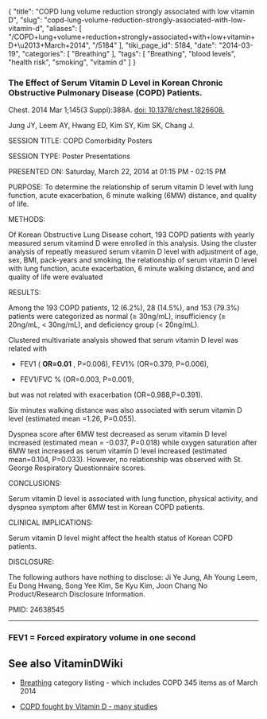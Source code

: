 {
    "title": "COPD lung volume reduction strongly associated with low vitamin D",
    "slug": "copd-lung-volume-reduction-strongly-associated-with-low-vitamin-d",
    "aliases": [
        "/COPD+lung+volume+reduction+strongly+associated+with+low+vitamin+D+\u2013+March+2014",
        "/5184"
    ],
    "tiki_page_id": 5184,
    "date": "2014-03-19",
    "categories": [
        "Breathing"
    ],
    "tags": [
        "Breathing",
        "blood levels",
        "health risk",
        "smoking",
        "vitamin d"
    ]
}


### The Effect of Serum Vitamin D Level in Korean Chronic Obstructive Pulmonary Disease (COPD) Patients.

Chest. 2014 Mar 1;145(3 Suppl):388A. [doi: 10.1378/chest.1826608.](https://doi.org/10.1378/chest.1826608.)

Jung JY, Leem AY, Hwang ED, Kim SY, Kim SK, Chang J.

SESSION TITLE: COPD Comorbidity Posters

SESSION TYPE: Poster Presentations

PRESENTED ON: Saturday, March 22, 2014 at 01:15 PM - 02:15 PM

PURPOSE: To determine the relationship of serum vitamin D level with lung function, acute exacerbation, 6 minute walking (6MW) distance, and quality of life.

METHODS:

Of Korean Obstructive Lung Disease cohort, 193 COPD patients with yearly measured serum vitamind D were enrolled in this analysis. Using the cluster analysis of repeatly measured serum vitamin D level with adjustment of age, sex, BMI, pack-years and smoking, the relationship of serum vitamin D level with lung function, acute exacerbation, 6 minute walking distance, and and quality of life were evaluated

RESULTS:

Among the 193 COPD patients, 12 (6.2%), 28 (14.5%), and 153 (79.3%) patients were categorized as normal (≥ 30ng/mL), insufficiency (≥ 20ng/mL, &lt; 30ng/mL), and deficiency group (&lt; 20ng/mL). 

Clustered multivariate analysis showed that serum vitamin D level was related with 

* FEV1 ( **OR=0.01** , P=0.006), FEV1% (OR=0.379, P=0.006), 

* FEV1/FVC % (OR=0.003, P=0.001), 

but was not related with exacerbation (OR=0.988,P=0.391). 

Six minutes walking distance was also associated with serum vitamin D level (estimated mean =1.26, P=0.055). 

Dyspnea score after 6MW test decreased as serum vitamin D level increased (estimated mean = -0.037, P=0.018) while oxygen saturation after 6MW test increased as serum vitamin D level increased (estimated mean=0.104, P=0.033). However, no relationship was observed with St. George Respiratory Questionnaire scores.

CONCLUSIONS:

Serum vitamin D level is associated with lung function, physical activity, and dyspnea symptom after 6MW test in Korean COPD patients.

CLINICAL IMPLICATIONS:

Serum vitamin D level might affect the health status of Korean COPD patients.

DISCLOSURE:

The following authors have nothing to disclose: Ji Ye Jung, Ah Young Leem, Eu Dong Hwang, Song Yee Kim, Se Kyu Kim, Joon Chang No Product/Research Disclosure Information.

PMID: 24638545

---

### FEV1 = Forced expiratory volume in one second

## See also VitaminDWiki

* [Breathing](/tags/breathing.html) category listing - which includes COPD 345 items as of March 2014

* [COPD fought by Vitamin D - many studies](/posts/copd-fought-by-vitamin-d-many-studies)